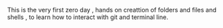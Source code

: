 This is the very first zero day , hands on creattion of folders and files and shells , to learn how to interact with git and terminal line.
